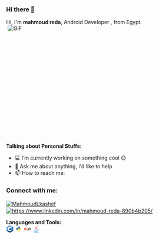 ### Hi there 👋

Hi, I'm **mahmoud reda**, Android Developer , from Egypt.
 <img align="right" alt="GIF" src="https://github.com/mahmoud-reda12/mahmoud-reda12/blob/main/code.gif?raw=true" width="500" height="320" />
 
**Talking about Personal Stuffs:**

- 💻 I’m currently working on something cool :wink:
- 💬 Ask me about anything, i'd like to help
- 📫 How to reach me:

<h3 align="left">Connect with me:</h3>
<p align="left">
<a href="https://twitter.com/MahmoudLkashef" target="blank"><img align="center" src="https://raw.githubusercontent.com/rahuldkjain/github-profile-readme-generator/master/src/images/icons/Social/twitter.svg" alt="MahmoudLkashef" height="30" width="40" /></a>
<a href="https://www.linkedin.com/in/mahmoud-reda-890b4b205/" target="blank"><img align="center" src="https://raw.githubusercontent.com/rahuldkjain/github-profile-readme-generator/master/src/images/icons/Social/linked-in-alt.svg" alt="https://www.linkedin.com/in/mahmoud-reda-890b4b205/" height="30" width="40" /></a>
</p>
  
**Languages and Tools:**  
<code><img height="20" src="https://raw.githubusercontent.com/github/explore/80688e429a7d4ef2fca1e82350fe8e3517d3494d/topics/cpp/cpp.png"></code>
<code><img height="20" src="https://raw.githubusercontent.com/github/explore/80688e429a7d4ef2fca1e82350fe8e3517d3494d/topics/python/python.png"></code>
<code><img height="20" src="https://raw.githubusercontent.com/github/explore/80688e429a7d4ef2fca1e82350fe8e3517d3494d/topics/git/git.png"></code>
<code><img height="20" src="https://raw.githubusercontent.com/devicons/devicon/master/icons/java/java-original.svg"></code>
